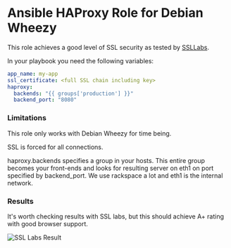 # Ansible HAProxy Role for Debian Wheezy

This role achieves a good level of SSL security as tested by [SSLLabs](http://ssllabs.com/ssltest/).

In your playbook you need the following variables:

```yaml
app_name: my-app
ssl_certificate: <full SSL chain including key>
haproxy:
  backends: "{{ groups['production'] }}"
  backend_port: "8080"
```

### Limitations

This role only works with Debian Wheezy for time being.

SSL is forced for all connections.

haproxy.backends specifies a group in your hosts. This entire group becomes your front-ends and looks for resulting server on eth1 on port specified by backend_port. We use rackspace a lot and eth1 is the internal network.

### Results

It's worth checking results with SSL labs, but this should achieve A+ rating with good browser support.

![SSL Labs Result](https://tomsstuff.s3.amazonaws.com/aplus.png "SSL Labs Result")
